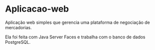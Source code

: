 # Aplicacao-web
Aplicação web simples que gerencia uma plataforma de negociação de mercadorias.

Ela foi feita com Java Server Faces e trabalha com o banco de dados PostgreSQL.


